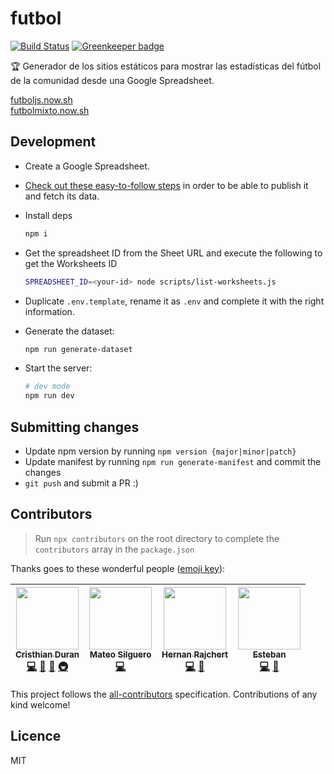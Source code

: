 # futbol

[![Build Status](https://travis-ci.org/durancristhian/futbol.svg?branch=master)](https://travis-ci.org/durancristhian/futbol) [![Greenkeeper badge](https://badges.greenkeeper.io/durancristhian/futbol.svg)](https://greenkeeper.io/)

🏆 Generador de los sitios estáticos para mostrar las estadísticas del fútbol de la comunidad desde una Google Spreadsheet.

[futboljs.now.sh](https://futboljs.now.sh/) <br>
[futbolmixto.now.sh](https://futbolmixto.now.sh/)

## Development

- Create a Google Spreadsheet.
- [Check out these easy-to-follow steps](https://support.google.com/docs/answer/37579) in order to be able to publish it and fetch its data.

- Install deps

  ```bash
  npm i
  ```

- Get the spreadsheet ID from the Sheet URL and execute the following to get the Worksheets ID

  ```bash
  SPREADSHEET_ID=<your-id> node scripts/list-worksheets.js
  ```

- Duplicate `.env.template`, rename it as `.env` and complete it with the right information.
- Generate the dataset:

  ```bash
  npm run generate-dataset
  ```

- Start the server:

  ```bash
  # dev mode
  npm run dev
  ```

## Submitting changes

- Update npm version by running `npm version {major|minor|patch}`
- Update manifest by running `npm run generate-manifest` and commit the changes
- `git push` and submit a PR :)

## Contributors

> Run `npx contributors` on the root directory to complete the `contributors` array in the `package.json`

Thanks goes to these wonderful people ([emoji key](https://github.com/kentcdodds/all-contributors#emoji-key)):

<!-- ALL-CONTRIBUTORS-LIST:START - Do not remove or modify this section -->
<!-- prettier-ignore -->
| [<img src="https://avatars0.githubusercontent.com/u/4248944?v=4" width="100px;"/><br /><sub><b>Cristhian Duran</b></sub>](https://durancristhian.github.io/)<br />[💻](https://github.com/durancristhian/futbol/commits?author=durancristhian "Code") [🎨](#design-durancristhian "Design") [🤔](#ideas-durancristhian "Ideas, Planning, & Feedback") [🚇](#infra-durancristhian "Infrastructure (Hosting, Build-Tools, etc)") | [<img src="https://avatars0.githubusercontent.com/u/25598400?v=4" width="100px;"/><br /><sub><b>Mateo Silguero</b></sub>](https://github.com/mateosilguero)<br />[💻](https://github.com/durancristhian/futbol/commits?author=mateosilguero "Code") | [<img src="https://avatars0.githubusercontent.com/u/2634059?v=4" width="100px;"/><br /><sub><b>Hernan Rajchert</b></sub>](https://github.com/hrajchert)<br />[💻](https://github.com/durancristhian/futbol/commits?author=hrajchert "Code") [📖](https://github.com/durancristhian/futbol/commits?author=hrajchert "Documentation") | [<img src="https://avatars2.githubusercontent.com/u/28022150?v=4" width="100px;"/><br /><sub><b>Esteban</b></sub>](https://github.com/teban3010)<br />[💻](https://github.com/durancristhian/futbol/commits?author=teban3010 "Code") [🤔](#ideas-teban3010 "Ideas, Planning, & Feedback") |
| :---: | :---: | :---: | :---: |

<!-- ALL-CONTRIBUTORS-LIST:END -->

This project follows the [all-contributors](https://github.com/kentcdodds/all-contributors) specification. Contributions of any kind welcome!

## Licence

MIT
